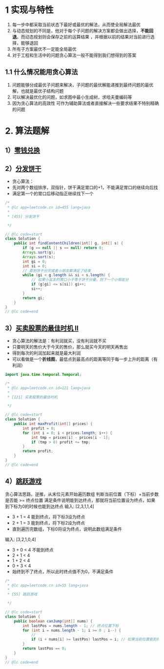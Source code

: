 ﻿# 1 实现与特性
1. 每一步中都采取当前状态下最好或最优的解法，从而使全局解法最优
2. 与动态规划的不同是，他对于每个子问题的解决方案都会做出选择，**不能回退**。而动态规划则会保存之前的运算结果	，并根据以前的结果对当前进行选择，能够退回
3. 所有子方案最优不一定能全局最优
4. 对于工程和生活中的问题贪心算法一般不能得到我们想得到的答案


## 1.1 什么情况能用贪心算法
1. 问题能够分成最优子问题来解决，子问题的最优解能递推到最终问题的最优解，也就是最优子结构问题
2. 可以解决最优化的问题，如求图中最小生成树，求哈夫曼编码等
3. 因为贪心算法的高效性 可作为辅助算法或者直接解决一些要求结果不特别精确的问题
# 2. 算法题解
## 1）[零钱兑换](https://leetcode-cn.com/problems/coin-change/)
## 2）[分发饼干](https://leetcode-cn.com/problems/assign-cookies/description/)
 * 贪心算法：
 * 先对两个数组排序，双指针，饼干满足胃口的+1，不能满足胃口的继续向后找
 * 满足第一个的胃口后移动指正继续找下一个
```java
/*
 * @lc app=leetcode.cn id=455 lang=java
 *
 * [455] 分发饼干

 */

// @lc code=start
class Solution {
    public int findContentChildren(int[] g, int[] s) {
        if (g == null || s == null) return 0;
        Arrays.sort(g);
        Arrays.sort(s);
        int gi = 0;
        int si = 0;
        // 直到饼干分完或者小朋友都满足了结束
        while (gi < g.length && si < s.length) {
            // 如果小盆友的胃口小于等于饼干分量，则下一个小朋友分
            if (g[gi] <= s[si]) gi++;
            si++;
        }
        return gi;
    }
}
// @lc code=end
```
## 3）[买卖股票的最佳时机 II](https://leetcode-cn.com/problems/best-time-to-buy-and-sell-stock-ii/description/)
 * 贪心算法的解法是：有利润就买，没有利润就不买
 * 只要明天的售价大于今天的售价，那么就买今天的明天再售出
 * 得到每次的利润加起来就是最大利润
 * 可以看做是一个**折线图**，最低点到最高点的距离等同于每一步上升的距离（有利润）
```java
import java.time.temporal.Temporal;

/*
 * @lc app=leetcode.cn id=121 lang=java
 *
 * [121] 买卖股票的最佳时机

 */

// @lc code=start
class Solution {
    public int maxProfit(int[] prices) {
        int profit = 0;
        for (int i = 0; i < prices.length; i++) {
            int tmp = prices[i] - prices[i - 1];
            if (tmp > 0) profit += tmp;
        }
        return profit;
    }
}
// @lc code=end


```

## 4）[跳跃游戏](https://leetcode-cn.com/problems/jump-game/)
贪心算法思路，逆推，从末位元素开始遍历数组
判断当前位置（下标）+当前步数是否能 >= 终点位置
满足条件说明能到达终点，那就将当前位置设为终点，如果到下标为0的时候也能到达终点
输入: [2,3,1,1,4]
 * 3 + 1 = 4 能到终点，将下标3设为终点
 * 2 + 1 = 3 能到终点，将下标2设为终点 
 * 直到遍历完数组，下标0将设为终点，说明此数组满足条件

输入: [3,2,1,0,4]
 * 3 + 0 < 4 不能到终点
 * 2 + 1 < 4
 * 1 + 2 < 4
 * 0 + 3 < 4
 * 始终到不了终点，所以此时终点值不为0，不满足条件
```java
/*
 * @lc app=leetcode.cn id=55 lang=java
 *
 * [55] 跳跃游戏

 */

// @lc code=start
class Solution {
    public boolean canJump(int[] nums) {
        int lastPos = nums.length - 1; // 终点位置下标
        for (int i = nums.length - 1; i >= 0 ; i--) {
            // 
            if (i + nums[i] >= lastPos) lastPos = i; // 如果当前位置能到终点，就把当前位置设为终点
        }
        return lastPos == 0;
    }
}
// @lc code=end


```

